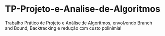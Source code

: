 # TP-Projeto-e-Analise-de-Algoritmos
Trabalho Prático de Projeto e Análise de Algoritmos, envolvendo Branch and Bound, Backtracking e redução com custo polinimial 
